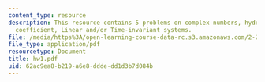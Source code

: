 ```yaml
---
content_type: resource
description: This resource contains 5 problems on complex numbers, hydrostatic restoring
  coefficient, Linear and/or Time-invariant systems.
file: /media/https%3A/open-learning-course-data-rc.s3.amazonaws.com/2-22-design-principles-for-ocean-vehicles-13-42-spring-2005/62ac9ea8b219a6e8dddedd1d3b7d084b_hw1.pdf
file_type: application/pdf
resourcetype: Document
title: hw1.pdf
uid: 62ac9ea8-b219-a6e8-ddde-dd1d3b7d084b
---
```

